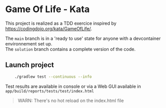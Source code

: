 # Game Of Life - Kata

This project is realized as a TDD exercice inspired by https://codingdojo.org/kata/GameOfLife/.

The `main` branch is in a 'ready to use' state for anyone with a devcontainer environnement set up.\
The `solution` branch contains a complete version of the code. 

## Launch project

```bash
    ./gradlew test --continuous --info
```

Test results are available in console or via a Web GUI available in `app/build/reports/tests/test/index.html`

> WARN: There's no hot reload on the index.html file